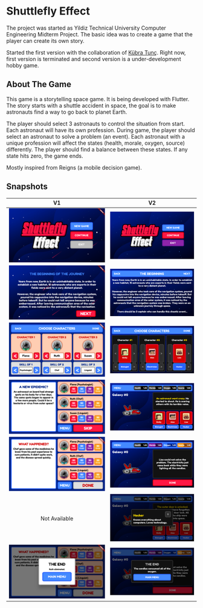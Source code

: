 # Shuttlefly Effect

The project was started as Yildiz Technical University Computer Engineering Midterm Project. The basic idea was to create a game that the player can create its own story.

Started the first version with the collaboration of [Kübra Tunç](https://github.com/kubratunc). Right now, first version is terminated and second version is a under-development hobby game.

## About The Game

This game is a storytelling space game. It is being developed with Flutter. The story starts with a shuttle accident in space, the goal is to make astronauts find a way to go back to planet Earth.

The player should select 3 astronauts to control the situation from start. Each astronaut will have its own profession. During game, the player should select an astronaut to solve a problem (an event). Each astronaut with a unique profession will affect the states (health, morale, oxygen, source) differently. The player should find a balance between these states. If any state hits zero, the game ends.

Mostly inspired from Reigns (a mobile decision game).

## Snapshots

| V1 | V2 |
| :-: | :-: |
| ![SE Home Screen V1](images/v1/AEN-se-v1-1.png) | ![SE Home Screen V2](images/v2/AEN-se-v2-1.png) |
| ![SE Story Screen V1](images/v1/AEN-se-v1-2.png) | ![SE Story Screen V2](images/v2/AEN-se-v2-2.png) |
| ![SE Character Selection Screen V1](images/v1/AEN-se-v1-3.png) | ![SE Character Selection Screen V2](images/v2/AEN-se-v2-3.png) |
| ![SE Game Event Screen V1](images/v1/AEN-se-v1-4.png) | ![SE Game Event Screen V2](images/v2/AEN-se-v2-4.png) |
| ![SE Game Event Result Screen V1](images/v1/AEN-se-v1-5.png) | ![SE Game Event Result Screen V2](images/v2/AEN-se-v2-5.png) |
| Not Available | ![SE Game Event Result Screen V2](images/v2/AEN-se-v2-6.png) |
| ![SE Game End Screen V1](images/v1/AEN-se-v1-6.png) | ![SE Game End Screen V2](images/v2/AEN-se-v2-7.png) |
